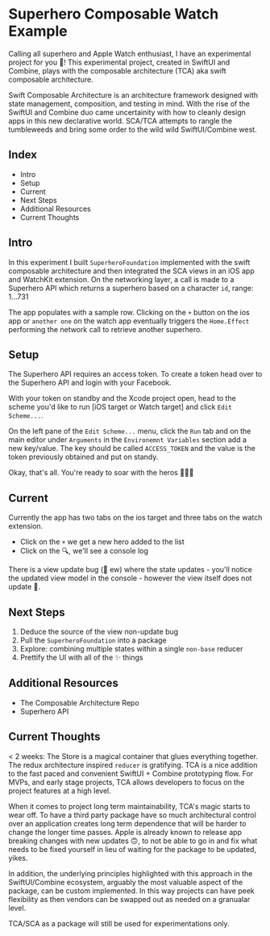# Superhero Composable Watch Example 

Calling all superhero and Apple Watch enthusiast, I have an experimental project for you 😬!
This experimental project, created in SwiftUI and Combine, plays with the composable architecture (TCA) aka swift composable architecture.

Swift Composable Architecture is an architecture framework designed with state management, composition, and testing in mind. With the rise of the SwiftUI and Combine duo came uncertainity with how to cleanly design apps in this new declarative world. SCA/TCA attempts to rangle the tumbleweeds and bring some order to the wild wild SwiftUI/Combine west.

## Index
- Intro 
- Setup 
- Current
- Next Steps 
- Additional Resources
- Current Thoughts

## Intro 
In this experiment I built `SuperheroFoundation` implemented with the swift composable architecture and then integrated the SCA views in an iOS app and WatchKit extension. On the networking layer, a call is made to a Superhero API which returns a superhero based on a character `id`, range: 1...731

The app populates with a sample row. Clicking on the `+` button on the ios app or `another one` on the watch app eventually triggers the `Home.Effect` performing the network call to retrieve another superhero.

## Setup 
The Superhero API requires an access token. To create a token head over to the Superhero API and login with your Facebook.

With your token on standby and the Xcode project open, head to the scheme you'd like to run [iOS target or Watch target] and click `Edit Scheme...`.

On the left pane of the `Edit Scheme...` menu, click the `Run` tab and on the main editor under `Arguments` in the `Environemnt Variables` section add a new key/value.
The key should be called `ACCESS_TOKEN` and the value is the token previously obtained and put on standy.

Okay, that's all. You're ready to soar with the heros 🦸🏾‍♀️ 

## Current
Currently the app has two tabs on the ios target and three tabs on the watch extension.

- Click on the `+` we get a new hero added to the list
- Click on the 🔍, we'll see a console log

There is a view update bug (🐛 ew) where the state updates - you'll notice the updated view model in the console -  however the view itself does not update 🤔.

## Next Steps
1. Deduce the source of the view non-update bug
2. Pull the `SuperheroFoundation` into a package
3. Explore: combining multiple states within a single `non-base` reducer
4. Prettify the UI with all of the ✨ things 


## Additional Resources 
- The Composable Architecture Repo
- Superhero API 

## Current Thoughts 
< 2 weeks: 
The Store is a magical container that glues everything together. The redux architecture inspired `reducer` is gratifying. TCA is a nice addition to the fast paced and convenient SwiftUI + Combine prototyping flow. For MVPs, and early stage projects, TCA allows developers to focus on the project features at a high level. 

When it comes to project long term maintainability, TCA's magic starts to wear off. To have a third party package have so much architectural control over an application creates long term dependence that will be harder to change the longer time passes. Apple is already known to release app breaking changes with new updates 🙃, to not be able to go in and fix what needs to be fixed yourself in lieu of waiting for the package to be updated, yikes.

In addition, the underlying principles highlighted with this approach in the SwiftUI/Combine ecosystem, arguably the most valuable aspect of the package, can be custom implemented. In this way projects can have peek flexibility as then vendors can be swapped out as needed on a granualar level. 

TCA/SCA as a package will still be used for experimentations only.
